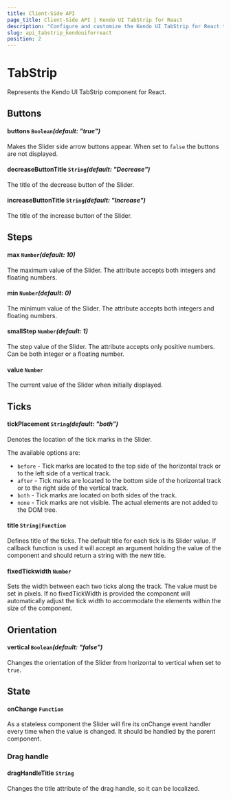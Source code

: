 ```yaml
---
title: Client-Side API
page_title: Client-Side API | Kendo UI TabStrip for React
description: "Configure and customize the Kendo UI TabStrip for React through its client-side API reference."
slug: api_tabstrip_kendouiforreact
position: 2
---
```


# TabStrip

Represents the Kendo UI TabStrip component for React.

## Buttons

#### buttons `Boolean`*(default: "true")*

Makes the Slider side arrow buttons appear. When set to `false` the buttons are not displayed.

#### decreaseButtonTitle `String`*(default: "Decrease")*

The title of the decrease button of the Slider.

#### increaseButtonTitle `String`*(default: "Increase")*

The title of the increase button of the Slider.

## Steps  

#### max `Number`*(default: 10)*

The maximum value of the Slider. The attribute accepts both integers and floating numbers.

#### min `Number`*(default: 0)*

The minimum value of the Slider. The attribute accepts both integers and floating numbers.

#### smallStep `Number`*(default: 1)*

The step value of the Slider. The attribute accepts only positive numbers. Can be both integer or a floating number.

#### value `Number`

The current value of the Slider when initially displayed.

## Ticks

#### tickPlacement `String`*(default: "both")*

Denotes the location of the tick marks in the Slider.

The available options are:

* `before` - Tick marks are located to the top side of the horizontal track or to the left side of a vertical track.
* `after` - Tick marks are located to the bottom side of the horizontal track or to the right side of the vertical track.
* `both` - Tick marks are located on both sides of the track.
* `none` - Tick marks are not visible. The actual elements are not added to the DOM tree.

#### title `String|Function`

Defines title of the ticks. The default title for each tick is its Slider value. If callback function is used it will accept an argument holding the value of the component and should return a string with the new title.

#### fixedTickwidth `Number`

Sets the width between each two ticks along the track. The value must be set in pixels. If no fixedTickWidth is provided the component will automatically adjust the tick width to accommodate the elements within the size of the component.

## Orientation

#### vertical `Boolean`*(default: "false")*

Changes the orientation of the Slider from horizontal to vertical when set to `true`.

## State

#### onChange `Function`

As a stateless component the Slider will fire its onChange event handler every time when the value is changed. It should be handled by the parent component.

### Drag handle

#### dragHandleTitle `String`

Changes the title attribute of the drag handle, so it can be localized.

